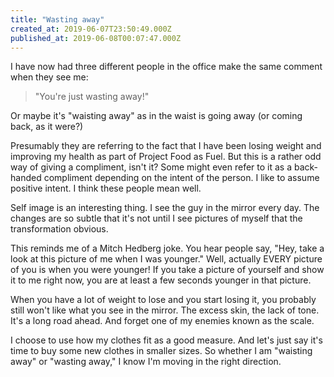 ```yaml
---
title: "Wasting away"
created_at: 2019-06-07T23:50:49.000Z
published_at: 2019-06-08T00:07:47.000Z
---
```

I have now had three different people in the office make the same comment when they see me:

> "You're just wasting away!"

Or maybe it's "waisting away" as in the waist is going away (or coming back, as it were?)

Presumably they are referring to the fact that I have been losing weight and improving my health as part of Project Food as Fuel. But this is a rather odd way of giving a compliment, isn't it? Some might even refer to it as a back-handed compliment depending on the intent of the person. I like to assume positive intent. I think these people mean well. 

Self image is an interesting thing. I see the guy in the mirror every day. The changes are so subtle that it's not until I see pictures of myself that the transformation obvious.

This reminds me of a Mitch Hedberg joke. You hear people say, "Hey, take a look at this picture of me when I was younger." Well, actually EVERY picture of you is when you were younger! If you take a picture of yourself and show it to me right now, you are at least a few seconds younger in that picture.

When you have a lot of weight to lose and you start losing it, you probably still won't like what you see in the mirror. The excess skin, the lack of tone. It's a long road ahead. And forget one of my enemies known as the scale. 

I choose to use how my clothes fit as a good measure. And let's just say it's time to buy some new clothes in smaller sizes. So whether I am "waisting away" or "wasting away," I know I'm moving in the right direction.
